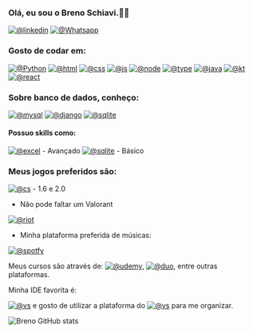 ### Olá, eu sou o Breno Schiavi.✌🏻
[![@linkedin](https://img.shields.io/badge/LinkedIn-0077B5?style=for-the-badge&logo=linkedin&logoColor=white
)](https://www.linkedin.com/in/brenoschiavi/)
[![@Whatsapp](https://img.shields.io/badge/WhatsApp-25D366?style=for-the-badge&logo=whatsapp&logoColor=white
)](https://wa.me/+5511989649673)

### Gosto de codar em:

[![@Python](https://img.shields.io/badge/Python-3776AB?style=for-the-badge&logo=python&logoColor=white
)](https://wa.me/+5511989649673)
[![@html](https://img.shields.io/badge/HTML5-E34F26?style=for-the-badge&logo=html5&logoColor=white
)]()
[![@css](https://img.shields.io/badge/CSS-239120?&style=for-the-badge&logo=css3&logoColor=white
)]()
[![@js](https://img.shields.io/badge/JavaScript-F7DF1E?style=for-the-badge&logo=javascript&logoColor=black
)]()
[![@node](https://img.shields.io/badge/Node.js-43853D?style=for-the-badge&logo=node.js&logoColor=white
)]()
[![@type](https://img.shields.io/badge/TypeScript-007ACC?style=for-the-badge&logo=typescript&logoColor=white
)]()
[![@java](https://img.shields.io/badge/Java-ED8B00?style=for-the-badge&logo=openjdk&logoColor=white
)]()
[![@kt](https://img.shields.io/badge/Kotlin-0095D5?&style=for-the-badge&logo=kotlin&logoColor=white
)]()
[![@react](https://img.shields.io/badge/React-20232A?style=for-the-badge&logo=react&logoColor=61DAFB
)]()

### Sobre banco de dados, conheço: 

[![@mysql](https://img.shields.io/badge/MySQL-00000F?style=for-the-badge&logo=mysql&logoColor=white
)]()
[![@django](https://img.shields.io/badge/Django-092E20?style=for-the-badge&logo=django&logoColor=white
)]()
[![@sqlite](https://img.shields.io/badge/SQLite-07405E?style=for-the-badge&logo=sqlite&logoColor=white
)]()

#### Possuo skills como: 

[![@excel](https://img.shields.io/badge/Microsoft_Office-D83B01?style=for-the-badge&logo=microsoft-office&logoColor=white
)]() - Avançado
[![@sqlite](https://img.shields.io/badge/Powershell-2CA5E0?style=for-the-badge&logo=powershell&logoColor=white
)]() - Básico

### Meus jogos preferidos são:

[![@cs](https://img.shields.io/badge/Counter_Strike-000000?style=for-the-badge&logo=counter-strike&logoColor=white
)]() - 1.6 e 2.0
- Não pode faltar um Valorant

[![@riot](https://img.shields.io/badge/Riot_Games-D32936?style=for-the-badge&logo=riot-games&logoColor=white
)]() 

- Minha plataforma preferida de músicas:

[![@spotfy](https://img.shields.io/badge/Spotify-1ED760?&style=for-the-badge&logo=spotify&logoColor=white
)]()


Meus cursos são através de: [![@udemy](https://img.shields.io/badge/Udemy-EC5252?style=for-the-badge&logo=Udemy&logoColor=white
)](), 
[![@duo](https://img.shields.io/badge/Duolingo-58CC02?style=for-the-badge&logo=Duolingo&logoColor=white
)](), entre outras plataformas.

Minha IDE favorita é:

[![@vs](https://img.shields.io/badge/Visual_Studio_Code-0078D4?style=for-the-badge&logo=visual%20studio%20code&logoColor=white
)]() e gosto de utilizar a plataforma do [![@vs](https://img.shields.io/badge/Trello-0052CC?style=for-the-badge&logo=trello&logoColor=white
)]() para me organizar.

![Breno GitHub stats](https://github-readme-stats.vercel.app/api?username=brenoschiavi&show_icons=true&theme=dracula)




